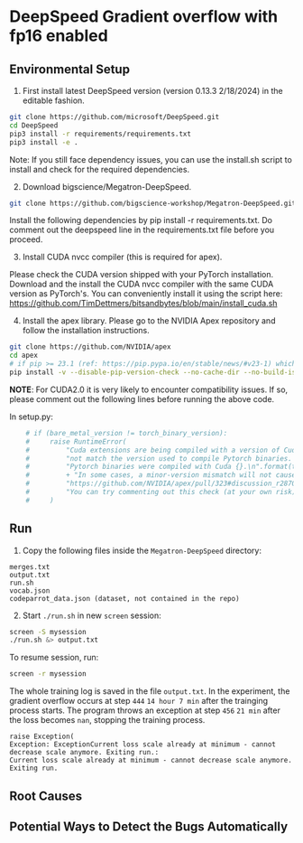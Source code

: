 # DeepSpeed Gradient overflow with fp16 enabled

## Environmental Setup

1. First install latest DeepSpeed version (version 0.13.3 2/18/2024) in the editable fashion.

```bash
git clone https://github.com/microsoft/DeepSpeed.git
cd DeepSpeed
pip3 install -r requirements/requirements.txt
pip3 install -e .
```

Note: If you still face dependency issues, you can use the install.sh script to install and check for the required dependencies.


2. Download bigscience/Megatron-DeepSpeed.

```bash
git clone https://github.com/bigscience-workshop/Megatron-DeepSpeed.git
```

Install the following dependencies by pip install -r requirements.txt. Do comment out the deepspeed line in the requirements.txt file before you proceed.

3. Install CUDA nvcc compiler (this is required for apex).

Please check the CUDA version shipped with your PyTorch installation.
Download and the install the CUDA nvcc compiler with the same CUDA version as PyTorch's. You can conveniently install it using the script here: https://github.com/TimDettmers/bitsandbytes/blob/main/install_cuda.sh

4. Install the apex library. Please go to the NVIDIA Apex repository and follow the installation instructions.

```bash
git clone https://github.com/NVIDIA/apex
cd apex
# if pip >= 23.1 (ref: https://pip.pypa.io/en/stable/news/#v23-1) which supports multiple `--config-settings` with the same key... 
pip install -v --disable-pip-version-check --no-cache-dir --no-build-isolation --config-settings "--build-option=--cpp_ext" --config-settings "--build-option=--cuda_ext" ./
```

**NOTE**: For CUDA2.0 it is very likely to encounter compatibility issues. If so, please comment out the following lines before running the above code.

In setup.py:
```python
    # if (bare_metal_version != torch_binary_version):
    #     raise RuntimeError(
    #         "Cuda extensions are being compiled with a version of Cuda that does "
    #         "not match the version used to compile Pytorch binaries.  "
    #         "Pytorch binaries were compiled with Cuda {}.\n".format(torch.version.cuda)
    #         + "In some cases, a minor-version mismatch will not cause later errors:  "
    #         "https://github.com/NVIDIA/apex/pull/323#discussion_r287021798.  "
    #         "You can try commenting out this check (at your own risk)."
    #     )
```

## Run

1. Copy the following files inside the `Megatron-DeepSpeed` directory:

```
merges.txt
output.txt
run.sh
vocab.json
codeparrot_data.json (dataset, not contained in the repo)
```

2. Start `./run.sh` in new `screen` session:

```bash
screen -S mysession
./run.sh &> output.txt
```

To resume session, run:

```bash
screen -r mysession
```

The whole training log is saved in the file `output.txt`. In the experiment, the gradient overflow occurs at step `444` `14 hour 7 min` after the trainging process starts. The program throws an exception at step `456` `21 min` after the loss becomes `nan`, stopping the training process. 

```
raise Exception(
Exception: ExceptionCurrent loss scale already at minimum - cannot decrease scale anymore. Exiting run.: 
Current loss scale already at minimum - cannot decrease scale anymore. Exiting run.
```

## Root Causes

## Potential Ways to Detect the Bugs Automatically




